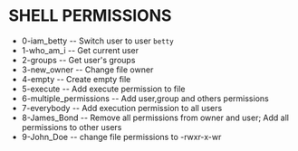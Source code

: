 # SHELL PERMISSIONS
  - 0-iam_betty -- Switch user to user `betty`
  - 1-who_am_i -- Get current user
  - 2-groups -- Get user's groups
  - 3-new_owner -- Change file owner
  - 4-empty -- Create empty file
  - 5-execute -- Add execute permission to file
  - 6-multiple_permissions -- Add user,group and others permissions
  - 7-everybody -- Add execution permission to all users
  - 8-James_Bond -- Remove all permissions from owner and user; Add all permissions to other users
  - 9-John_Doe -- change file permissions to -rwxr-x-wr
